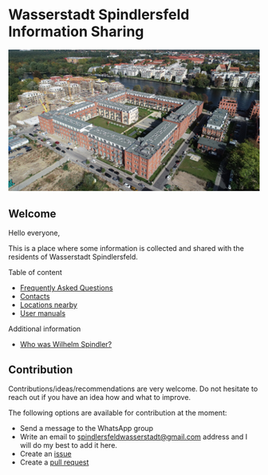 # Wasserstadt Spindlersfeld Information Sharing

![Building](locations/resources/building.jpg)

## Welcome

Hello everyone,

This is a place where some information is collected and shared with the residents of Wasserstadt Spindlersfeld.

Table of content
- [Frequently Asked Questions](./faq/faq.md)
- [Contacts](./contacts/contacts.md)
- [Locations nearby](./locations/locations.md)
- [User manuals](./manuals/manuals.md)

Additional information
- [Who was Wilhelm Spindler?](https://de.wikipedia.org/wiki/W._Spindler)

## Contribution

Contributions/ideas/recommendations are very welcome. Do not hesitate to reach out if you have an idea how and what to improve.

The following options are available for contribution at the moment:
- Send a message to the WhatsApp group
- Write an email to [spindlersfeldwasserstadt@gmail.com](mailto:spindlersfeldwasserstadt@gmail.com) address and I will do my best to add it here.
- Create an [issue](https://github.com/wasserstadtspindlersfeld/home/issues)
- Create a [pull request](https://github.com/wasserstadtspindlersfeld/home/pulls)
